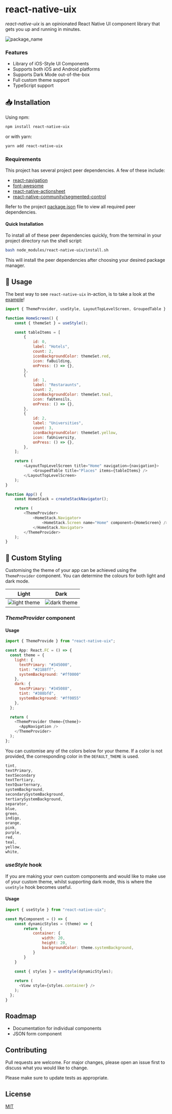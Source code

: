 # react-native-uix

_react-native-uix_ is an opinionated React Native UI component library that gets you up and running in minutes.

![package_name](https://media4.giphy.com/media/vG6Kknk22tCBa25kcM/giphy.gif)

### Features

- Library of iOS-Style UI Components
- Supports both iOS and Android platforms
- Supports Dark Mode out-of-the-box
- Full custom theme support
- TypeScript support

## 📥 Installation

Using npm:
```bash
npm install react-native-uix
```

or with yarn:
```bash
yarn add react-native-uix
```

### Requirements


This project has several project peer dependencies. A few of these include:

- [react-navigation](https://github.com/react-navigation/react-navigation)
- [font-awesome](https://github.com/FortAwesome/Font-Awesome)
- [react-native-actionsheet](https://github.com/beefe/react-native-actionsheet)
- [react-native-community/segmented-control](https://www.npmjs.com/package/@react-native-community/segmented-control)

Refer to the project [package.json](https://github.com/Kieran-McIntyre/react-native-uix/blob/master/package.json) file to view all required peer dependencies. 

#### Quick Installation

To install all of these peer dependencies quickly, from the terminal in your project directory run the shell script:

```sh
bash node_modules/react-native-uix/install.sh
```

This will install the peer dependencies after choosing your desired package manager.

## 🔨 Usage

The best way to see `react-native-uix` in-action, is to take a look at the [example](https://github.com/Kieran-McIntyre/react-native-uix/tree/master/example)!

```javascript
import { ThemeProvider, useStyle, LayoutTopLevelScreen, GroupedTable } from "react-native-uix";

function HomeScreen() {
    const { themeSet } = useStyle();

    const tableItems = [
        {
            id: 0,
            label: "Hotels",
            count: 2,
            iconBackgroundColor: themeSet.red,
            icon: faBuilding,
            onPress: () => {},
        },
        {
            id: 1,
            label: "Restaraunts",
            count: 2,
            iconBackgroundColor: themeSet.teal,
            icon: faUtensils,
            onPress: () => {},
        },
        {
            id: 2,
            label: "Universities",
            count: 3,
            iconBackgroundColor: themeSet.yellow,
            icon: faUniversity,
            onPress: () => {},
        },
    ];

    return (
        <LayoutTopLevelScreen title="Home" navigation={navigation}>
            <GroupedTable title="Places" items={tableItems} />
        </LayoutTopLevelScreen>
    );
}

function App() {
    const HomeStack = createStackNavigator();

    return (
        <ThemeProvider>
            <HomeStack.Navigator>
                <HomeStack.Screen name="Home" component={HomeScreen} />
            </HomeStack.Navigator>
        </ThemeProvider>
    );
}

```

## 🎨 Custom Styling

Customising the theme of your app can be achieved using the `ThemeProvider` component. You can determine the colours for both light and dark mode.

| Light | Dark |
| --- | --- |
| ![light theme](https://i.ibb.co/F85y3Sm/home-light.png) | ![dark theme](https://i.ibb.co/VWk9hSz/home-dark.png) 

### _ThemeProvider_ component

#### Usage

```javascript
import { ThemeProvide } from "react-native-uix";

const App: React.FC = () => {
  const theme = {
    light: {
      textPrimary: "#345000",
      tint: "#2188ff",
      systemBackground: "#ff0000"
    },
    dark: {
      textPrimary: "#345088",
      tint: "#388bfd",
      systemBackground: "#ff0055"
    },
  };

  return (
    <ThemeProvider theme={theme}>
      <AppNavigation />
    </ThemeProvider>
  );
};

```

You can customise any of the colors below for your theme. If a color is not provided, the corresponding color in the `DEFAULT_THEME` is used.

```javascript
tint,
textPrimary,
textSecondary
textTertiary,
textQuarternary,
systemBackground,
secondarySystemBackground,
tertiarySystemBackground,
separator,
blue,
green,
indigo,
orange,
pink,
purple,
red,
teal,
yellow,
white,
```

### _useStyle_ hook

If you are making your own custom components and would like to make use of your custom theme, whilst supporting dark mode, this is where the `useStyle` hook becomes useful.

#### Usage

```javascript
import { useStyle } from "react-native-uix";

const MyComponent = () => {
    const dynamicStyles = (theme) => {
        return {
            container: {
                width: 20,
                height: 20,
                backgroundColor: theme.systemBackground,
            }
        }
    }

    const { styles } = useStyle(dynamicStyles);
  
    return (
      <View style={styles.container} />
    );
  };
}
```

## Roadmap

- Documentation for individual components
- JSON form component

## Contributing
Pull requests are welcome. For major changes, please open an issue first to discuss what you would like to change.

Please make sure to update tests as appropriate.

## License
[MIT](https://choosealicense.com/licenses/mit/)